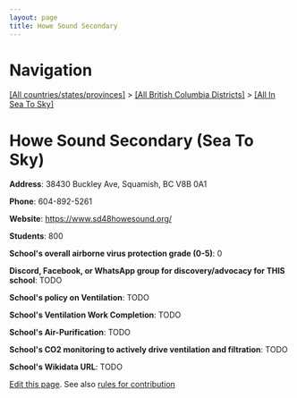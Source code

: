 ```yaml
---
layout: page
title: Howe Sound Secondary
---
```

# Navigation

[[All countries/states/provinces]](../../..) > [[All British Columbia Districts]](../..) > [[All In Sea To Sky]](..)

# Howe Sound Secondary (Sea To Sky)

**Address**: 38430 Buckley Ave, Squamish, BC V8B 0A1

**Phone**: 604-892-5261

**Website**: <https://www.sd48howesound.org/>

**Students**: 800

**School's overall airborne virus protection grade (0-5)**: 0

**Discord, Facebook, or WhatsApp group for discovery/advocacy for THIS school**: TODO

**School's policy on Ventilation**: TODO

**School's Ventilation Work Completion**: TODO

**School's Air-Purification**: TODO

**School's CO2 monitoring to actively drive ventilation and filtration**: TODO

**School's Wikidata URL**: TODO


[Edit this page](https://github.com/ventilate-schools/BC/edit/main/./Sea_To_Sky/Howe_Sound_Secondary.md). See also [rules for contribution](../../../contribution-rules/)